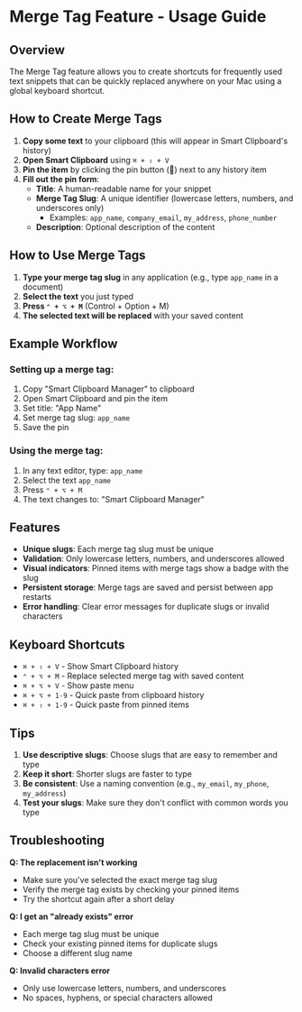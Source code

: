 # Merge Tag Feature - Usage Guide

## Overview
The Merge Tag feature allows you to create shortcuts for frequently used text snippets that can be quickly replaced anywhere on your Mac using a global keyboard shortcut.

## How to Create Merge Tags

1. **Copy some text** to your clipboard (this will appear in Smart Clipboard's history)
2. **Open Smart Clipboard** using `⌘ + ⇧ + V`
3. **Pin the item** by clicking the pin button (📌) next to any history item
4. **Fill out the pin form**:
   - **Title**: A human-readable name for your snippet
   - **Merge Tag Slug**: A unique identifier (lowercase letters, numbers, and underscores only)
     - Examples: `app_name`, `company_email`, `my_address`, `phone_number`
   - **Description**: Optional description of the content

## How to Use Merge Tags

1. **Type your merge tag slug** in any application (e.g., type `app_name` in a document)
2. **Select the text** you just typed
3. **Press `⌃ + ⌥ + M`** (Control + Option + M)
4. **The selected text will be replaced** with your saved content

## Example Workflow

### Setting up a merge tag:
1. Copy "Smart Clipboard Manager" to clipboard
2. Open Smart Clipboard and pin the item
3. Set title: "App Name"
4. Set merge tag slug: `app_name`
5. Save the pin

### Using the merge tag:
1. In any text editor, type: `app_name`
2. Select the text `app_name`
3. Press `⌃ + ⌥ + M`
4. The text changes to: "Smart Clipboard Manager"

## Features

- **Unique slugs**: Each merge tag slug must be unique
- **Validation**: Only lowercase letters, numbers, and underscores allowed
- **Visual indicators**: Pinned items with merge tags show a badge with the slug
- **Persistent storage**: Merge tags are saved and persist between app restarts
- **Error handling**: Clear error messages for duplicate slugs or invalid characters

## Keyboard Shortcuts

- `⌘ + ⇧ + V` - Show Smart Clipboard history
- `⌃ + ⌥ + M` - Replace selected merge tag with saved content
- `⌘ + ⌥ + V` - Show paste menu
- `⌘ + ⌥ + 1-9` - Quick paste from clipboard history
- `⌘ + ⇧ + 1-9` - Quick paste from pinned items

## Tips

1. **Use descriptive slugs**: Choose slugs that are easy to remember and type
2. **Keep it short**: Shorter slugs are faster to type
3. **Be consistent**: Use a naming convention (e.g., `my_email`, `my_phone`, `my_address`)
4. **Test your slugs**: Make sure they don't conflict with common words you type

## Troubleshooting

**Q: The replacement isn't working**
- Make sure you've selected the exact merge tag slug
- Verify the merge tag exists by checking your pinned items
- Try the shortcut again after a short delay

**Q: I get an "already exists" error**
- Each merge tag slug must be unique
- Check your existing pinned items for duplicate slugs
- Choose a different slug name

**Q: Invalid characters error**
- Only use lowercase letters, numbers, and underscores
- No spaces, hyphens, or special characters allowed
